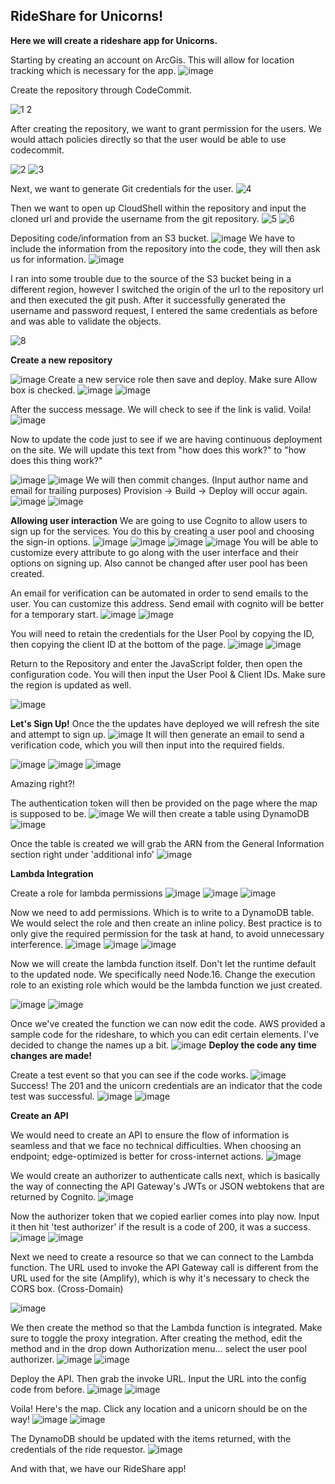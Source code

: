 ## RideShare for Unicorns!

**Here we will create a rideshare app for Unicorns.**

Starting by creating an account on ArcGis. This will allow for location tracking which is necessary for the app. 
![image](https://github.com/Nateil503/Nateil503.github.io/assets/114696114/dd28709d-4a60-4024-bbf4-e293e5360f42)


Create the repository through CodeCommit.

![1 2](https://github.com/Nateil503/Nateil503.github.io/assets/114696114/c98f5468-d578-4505-8a25-744ab1a0dabb)

After creating the repository, we want to grant permission for the users. We would attach policies directly so that the user would be able to use codecommit. 

![2](https://github.com/Nateil503/Nateil503.github.io/assets/114696114/647b7b19-30d5-4037-bb9b-c2b8fca5439b)
![3](https://github.com/Nateil503/Nateil503.github.io/assets/114696114/02fe19ec-e1c2-46f6-965e-9685cc1cab03)

Next, we want to generate Git credentials for the user. 
![4](https://github.com/Nateil503/Nateil503.github.io/assets/114696114/5b881453-7db9-4ca7-b661-5fdadb38fda8)

Then we want to open up CloudShell within the repository and input the cloned url and provide the username from the git repository. 
![5](https://github.com/Nateil503/Nateil503.github.io/assets/114696114/fceb807b-96ab-449f-aecf-828bba4cdacf)
![6](https://github.com/Nateil503/Nateil503.github.io/assets/114696114/9f3afb50-7c22-4fcb-a987-9ef8707deb4c)

Depositing code/information from an S3 bucket. 
![image](https://github.com/Nateil503/Nateil503.github.io/assets/114696114/83084ca5-32ca-416d-9664-3f3f4cbde597)
We have to include the information from the repository into the code, they will then ask us for information.
![image](https://github.com/Nateil503/Nateil503.github.io/assets/114696114/2af7a7a3-a7bd-44ab-ae6d-0ec31fa883cb)

I ran into some trouble due to the source of the S3 bucket being in a different region, however I switched the origin of the url to the repository url and then executed the git push. After it successfully generated the username and password request, I entered the same credentials as before and was able to validate the objects. 


![8](https://github.com/Nateil503/Nateil503.github.io/assets/114696114/f4db4860-5f99-46de-a217-aa613192b947)

**Create a new repository** 

![image](https://github.com/Nateil503/Nateil503.github.io/assets/114696114/7d1ee3ee-d18e-4564-b0b0-dcdc0f9cef74)
Create a new service role then save and deploy. Make sure Allow box is checked.
![image](https://github.com/Nateil503/Nateil503.github.io/assets/114696114/479ae02c-2c11-4018-b8b8-52d65ea44d29)
![image](https://github.com/Nateil503/Nateil503.github.io/assets/114696114/b870e02f-0acc-44a6-84cb-07953b84290a)

After the success message. We will check to see if the link is valid. Voila!
![image](https://github.com/Nateil503/Nateil503.github.io/assets/114696114/1ceb6b28-b4a9-43bc-bafd-ac6a329a145d)

Now to update the code just to see if we are having continuous deployment on the site. We will update this text from "how does this work?" to "how does this thing work?"

![image](https://github.com/Nateil503/Nateil503.github.io/assets/114696114/60240beb-3a51-49da-a3e4-4e5a92e83a6d)
![image](https://github.com/Nateil503/Nateil503.github.io/assets/114696114/7d0992d2-be22-4360-98eb-b6b5d24b41a4)
We will then commit changes. (Input author name and email for trailing purposes) Provision -> Build -> Deploy will occur again. 
![image](https://github.com/Nateil503/Nateil503.github.io/assets/114696114/ed3e556c-ebc6-4974-9459-c34c697a290b)
![image](https://github.com/Nateil503/Nateil503.github.io/assets/114696114/c9c654b5-eee7-49b0-b794-8b09ba6b63ef)

**Allowing user interaction**
We are going to use Cognito to allow users to sign up for the services. You do this by creating a user pool and choosing the sign-in options. 
![image](https://github.com/Nateil503/Nateil503.github.io/assets/114696114/6c66f638-c810-4e1a-a5b3-05ff8bc86610)
![image](https://github.com/Nateil503/Nateil503.github.io/assets/114696114/d8f37c4d-9ac9-4c15-940a-8f776c87c1ef)
![image](https://github.com/Nateil503/Nateil503.github.io/assets/114696114/48f55636-f14f-4c5d-8bb5-84b2bac05e7b)
![image](https://github.com/Nateil503/Nateil503.github.io/assets/114696114/560f35b3-7bcb-4627-8b71-c4295cba8e6d)
You will be able to customize every attribute to go along with the user interface and their options on signing up. Also cannot be changed after user pool has been created.

An email for verification can be automated in order to send emails to the user. You can customize this address. Send email with cognito will be better for a temporary start.
![image](https://github.com/Nateil503/Nateil503.github.io/assets/114696114/d419a2ae-4bc8-4fbc-bbba-53a4c2dd575c)
![image](https://github.com/Nateil503/Nateil503.github.io/assets/114696114/aae81297-5810-4f3c-815b-9370e0611018)

You will need to retain the credentials for the User Pool by copying the ID, then copying the client ID at the bottom of the page.
![image](https://github.com/Nateil503/Nateil503.github.io/assets/114696114/4ca05b08-d472-4c64-b505-be0711d1657a)
![image](https://github.com/Nateil503/Nateil503.github.io/assets/114696114/ae14fdb6-7a60-471e-8f98-561e96611e27)

Return to the Repository and enter the JavaScript folder, then open the configuration code. You will then input the User Pool & Client IDs. Make sure the region is updated as well.

![image](https://github.com/Nateil503/Nateil503.github.io/assets/114696114/147a5489-f4bb-4370-a4e4-35092689aa58)

**Let's Sign Up!**
Once the the updates have deployed we will refresh the site and attempt to sign up. 
![image](https://github.com/Nateil503/Nateil503.github.io/assets/114696114/d7cbc20f-3098-4727-9f42-a6a752cb5ec4)
It will then generate an email to send a verification code, which you will then input into the required fields. 

![image](https://github.com/Nateil503/Nateil503.github.io/assets/114696114/b5428b8c-6afd-4556-8776-5ecd61f1fd3f)
![image](https://github.com/Nateil503/Nateil503.github.io/assets/114696114/b2bf19bf-75e8-45e9-8acc-19cff1cd95d7)
![image](https://github.com/Nateil503/Nateil503.github.io/assets/114696114/91b0e711-b3bb-4bfd-998c-d2ce8f36e8c3)

Amazing right?!

The authentication token will then be provided on the page where the map is supposed to be.
![image](https://github.com/Nateil503/Nateil503.github.io/assets/114696114/ed922236-8305-440e-92cf-7b3ee4417f71)
We will then create a table using DynamoDB
![image](https://github.com/Nateil503/Nateil503.github.io/assets/114696114/0adb523e-0202-469e-8fe4-a83bd84adbd1)

Once the table is created we will grab the ARN from the General Information section right under 'additional info'
![image](https://github.com/Nateil503/Nateil503.github.io/assets/114696114/0f40ff53-6809-4cda-89b2-7b914f500d5a)

**Lambda Integration**

Create a role for lambda permissions 
![image](https://github.com/Nateil503/Nateil503.github.io/assets/114696114/e847092e-511f-40c0-a8c3-71fb33ef7322)
![image](https://github.com/Nateil503/Nateil503.github.io/assets/114696114/e68eaf8b-914a-41c8-835e-5bd9a2386f56)
![image](https://github.com/Nateil503/Nateil503.github.io/assets/114696114/cf6f58e8-cbb0-48f2-a491-387dbed1f9d7)

Now we need to add permissions. Which is to write to a DynamoDB table. We would select the role and then create an inline policy. Best practice is to only give the required permission for the task at hand, to avoid unnecessary interference. 
![image](https://github.com/Nateil503/Nateil503.github.io/assets/114696114/046351bd-7239-4dfd-b8b1-bd235d5f3c28)
![image](https://github.com/Nateil503/Nateil503.github.io/assets/114696114/2c9aec63-db13-483e-ac41-afc86e9823d3)
![image](https://github.com/Nateil503/Nateil503.github.io/assets/114696114/1adf9a4b-8cb8-4682-ae1a-8fc2d1748ab1)

Now we will create the lambda function itself. Don't let the runtime default to the updated node. We specifically need Node.16. Change the execution role to an existing role which would be the lambda function we just created.

![image](https://github.com/Nateil503/Nateil503.github.io/assets/114696114/f3db8116-1e0f-4b29-8716-22e455b6dce4)
![image](https://github.com/Nateil503/Nateil503.github.io/assets/114696114/0a3937c4-19cd-467a-807c-affa0a4e74d0)

Once we've created the function we can now edit the code. AWS provided a sample code for the rideshare, to which you can edit certain elements. I've decided to change the names up a bit. 
![image](https://github.com/Nateil503/Nateil503.github.io/assets/114696114/9d79c5e8-8c76-4c3c-ac09-9b040754ef9d)
**Deploy the code any time changes are made!**

Create a test event so that you can see if the code works.
![image](https://github.com/Nateil503/Nateil503.github.io/assets/114696114/ebd67dd4-c1b0-4b5f-819c-2ad4cf4d3714)
Success! The 201 and the unicorn credentials are an indicator that the code test was successful. 
![image](https://github.com/Nateil503/Nateil503.github.io/assets/114696114/d1ee2cb6-da46-4052-ba04-c02f8627dba6)
![image](https://github.com/Nateil503/Nateil503.github.io/assets/114696114/dd1aea50-e514-4905-b968-996c2f7589e5)

**Create an API**

We would need to create an API to ensure the flow of information is seamless and that we face no technical difficulties. When choosing an endpoint; edge-optimized is better for cross-internet actions.
![image](https://github.com/Nateil503/Nateil503.github.io/assets/114696114/1f0abc3b-8a92-4c92-947c-0f25b17b1754)

We would create an authorizer to authenticate calls next, which is basically the way of connecting the API Gateway's JWTs or JSON webtokens that are returned by Cognito. 
![image](https://github.com/Nateil503/Nateil503.github.io/assets/114696114/468a9e25-edb2-4d2d-a8dd-526e5b937b85)

Now the authorizer token that we copied earlier comes into play now. Input it then hit 'test authorizer' if the result is a code of 200, it was a success.
![image](https://github.com/Nateil503/Nateil503.github.io/assets/114696114/2e1d29d0-cf52-419d-b90e-482a64318151)
![image](https://github.com/Nateil503/Nateil503.github.io/assets/114696114/90991233-fd3c-4acb-94cd-9b649f0b2aca)

Next we need to create a resource so that we can connect to the Lambda function. The URL used to invoke the API Gateway call is different from the URL used for the site (Amplify), which is why it's necessary to check the CORS box. (Cross-Domain)


![image](https://github.com/Nateil503/Nateil503.github.io/assets/114696114/10e31bdf-6e41-4c5d-ad60-b7e0560dafcf)

We then create the method so that the Lambda function is integrated. Make sure to toggle the proxy integration. After creating the method, edit the method and in the drop down Authorization menu... select the user pool authorizer.
![image](https://github.com/Nateil503/Nateil503.github.io/assets/114696114/6db462e7-6dd6-4188-9c6d-b98456c6c6cf)
![image](https://github.com/Nateil503/Nateil503.github.io/assets/114696114/7ea50c52-5b5f-4a87-b0d8-e097576341a2)

Deploy the API. Then grab the invoke URL. Input the URL into the config code from before. 
![image](https://github.com/Nateil503/Nateil503.github.io/assets/114696114/c118520a-825c-4391-a15d-44540d6384fa)
![image](https://github.com/Nateil503/Nateil503.github.io/assets/114696114/7eb5f489-9c98-460c-9776-832eda080d0a)

Voila! Here's the map. Click any location and a unicorn should be on the way!
![image](https://github.com/Nateil503/Nateil503.github.io/assets/114696114/48d93441-8e43-446a-9724-390dbd6a3c30)
![image](https://github.com/Nateil503/Nateil503.github.io/assets/114696114/eaa30474-c044-400d-8779-844c5407f500)

The DynamoDB should be updated with the items returned, with the credentials of the ride requestor. 
![image](https://github.com/Nateil503/Nateil503.github.io/assets/114696114/58394abb-37b3-41cf-b7f1-323b241ac44b)

And with that, we have our RideShare app! 

